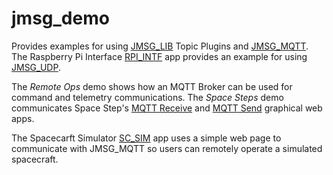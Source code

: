 # jmsg_demo
Provides examples for using [JMSG_LIB](https://github.com/cfs-apps/jmsg_lib) Topic Plugins and [JMSG_MQTT](https://github.com/cfs-apps/jmsg_mqtt).  The Raspberry Pi Interface [RPI_INTF](https://github.com/cfs-apps/rpi_intf) app provides an example for using [JMSG_UDP](https://github.com/cfs-apps/jmsg_udp).

The _Remote Ops_ demo shows how an MQTT Broker can be used for command and telemetry communications. The _Space Steps_ demo communicates Space Step's [MQTT Receive](https://spacesteps.com/mqtt_receive) and [MQTT Send](https://spacesteps.com/mqtt_send) graphical web apps.

The Spacecarft Simulator [SC_SIM](https://github.com/cfs-apps/sc_sim) app uses a simple web page to communicate with JMSG_MQTT so users can remotely operate a simulated spacecraft. 
